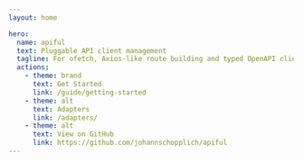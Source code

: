```yaml
---
layout: home

hero:
  name: apiful
  text: Pluggable API client management
  tagline: For ofetch, Axios-like route building and typed OpenAPI clients
  actions:
    - theme: brand
      text: Get Started
      link: /guide/getting-started
    - theme: alt
      text: Adapters
      link: /adapters/
    - theme: alt
      text: View on GitHub
      link: https://github.com/johannschopplich/apiful
---
```

